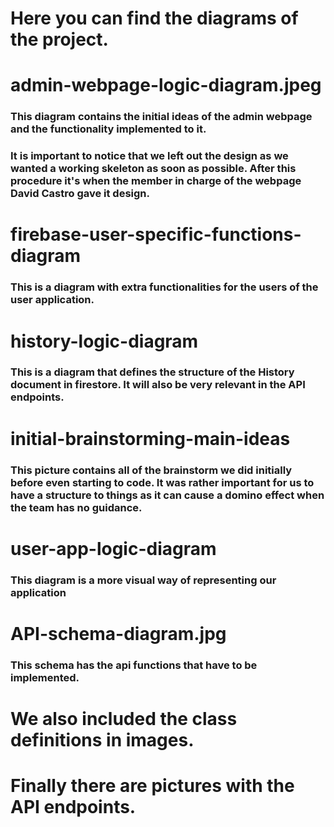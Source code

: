 # Here you can find the diagrams of the project.

# admin-webpage-logic-diagram.jpeg
### This diagram contains the initial ideas of the admin webpage and the functionality implemented to it.
### It is important to notice that we left out the design as we wanted a working skeleton as soon as possible. After this procedure it's when the member in charge of the webpage David Castro gave it design.

# firebase-user-specific-functions-diagram
### This is a diagram with extra functionalities for the users of the user application.

# history-logic-diagram
### This is a diagram that defines the structure of the History document in firestore. It will also be very relevant in the API endpoints.

# initial-brainstorming-main-ideas
### This picture contains all of the brainstorm we did initially before even starting to code. It was rather important for us to have a structure to things as it can cause a domino effect when the team has no guidance.

# user-app-logic-diagram
### This diagram is a more visual way of representing our application

# API-schema-diagram.jpg
### This schema has the api functions that have to be implemented.

# We also included the class definitions in images.

# Finally there are pictures with the API endpoints.
